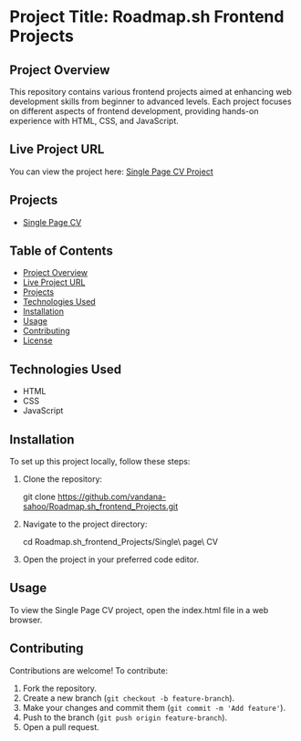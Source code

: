 
# Project Title: Roadmap.sh Frontend Projects

## Project Overview
This repository contains various frontend projects aimed at enhancing web development skills from beginner to advanced levels. Each project focuses on different aspects of frontend development, providing hands-on experience with HTML, CSS, and JavaScript.

## Live Project URL
You can view the project here: [Single Page CV Project](https://github.com/vandana-sahoo/Roadmap.sh_frontend_Projects/tree/main/Single%20page%20CV)

## Projects
- [Single Page CV](./Single%20page%20CV)

## Table of Contents
- [Project Overview](#project-overview)
- [Live Project URL](#live-project-url)
- [Projects](#projects)
- [Technologies Used](#technologies-used)
- [Installation](#installation)
- [Usage](#usage)
- [Contributing](#contributing)
- [License](#license)

## Technologies Used
- HTML
- CSS
- JavaScript

## Installation
To set up this project locally, follow these steps:

1. Clone the repository:
   
   git clone https://github.com/vandana-sahoo/Roadmap.sh_frontend_Projects.git
  
2. Navigate to the project directory:

   cd Roadmap.sh_frontend_Projects/Single\ page\ CV

3. Open the project in your preferred code editor.

## Usage
To view the Single Page CV project, open the index.html file in a web browser.

## Contributing
Contributions are welcome! To contribute:
1. Fork the repository.
2. Create a new branch (`git checkout -b feature-branch`).
3. Make your changes and commit them (`git commit -m 'Add feature'`).
4. Push to the branch (`git push origin feature-branch`).
5. Open a pull request.








